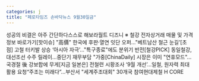 ```yaml
---
categories: j
title: "페로타임즈 손바닥뉴스 9월30일금"
---
```

성공의 비결은 아주 간단하다스스로 해보라월트 디즈니 ※  철강 전자상거래 매물 및 가격정보 바로가기[핫이슈] "高價" 한국에 후판·열연 잇단 오퍼…"베트남산 철근 눈길’[초점] 고철 터키발 상승 ‘아시아 자극’…"특구종료"에도 분위기 반전[철강PICK] 동일철강, 대선조선 수주 릴레이…중단기 재무부담 "가중[ChinaDaily] 시장은 이미 "연휴모드"…국경절 後 강보합에 무게[지금 일본은] 전철련 시황조사 ‘9월 개선’…일철, 원자력 최대 활용 요청“주조는 미래다”…부산서 "세계주조대회" 30개국 참여현대제철 H CORE